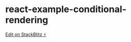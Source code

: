 # react-example-conditional-rendering

[Edit on StackBlitz ⚡️](https://stackblitz.com/edit/react-example-conditional-rendering)